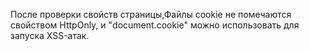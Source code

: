 После проверки свойств страницы,Файлы cookie не помечаются свойством HttpOnly, и "document.cookie" можно использовать для запуска XSS-атак.

